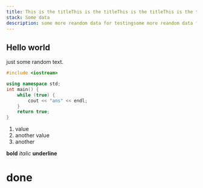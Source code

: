 ```yaml
---
title: This is the titleThis is the titleThis is the titleThis is the title 
stack: Some data
description: some more reandom data for testingsome more reandom data for testingsome more reandom data for testingsome more reandom data for testingsome more reandom data for testing 
---
```


## Hello world
just some random text. 
```c++
#include <iostream>

using namespace std;
int main() { 
    while (true) {
        cout << "ans" << endl;
    }
    return true;
}
```

1. value
1. another value
1. another

**bold** *italic* __underline__


# done